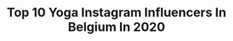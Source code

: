 ---
title: Top 10 Yoga Instagram Influencers In Belgium In 2020
description: >-
  Find top yoga Instagram influencers in Belgium in 2020. Most popular hashtags: #love #yoga #gymnastics #flexibility.
platform: Instagram
profiles:
  - username: "alicehaumont_yoga"
    fullname: >-
      Alice Haumont
    location: "Belgium"
    followers: 10944
    engagement: 595
    commentsToLikes: 0.101461
    avatar: "https://scontent-ams4-1.cdninstagram.com/v/t51.2885-19/s320x320/53702653_562390734268295_4530921907205177344_n.jpg?_nc_ht=scontent-ams4-1.cdninstagram.com&_nc_ohc=tXdWtOa-YsIAX8bpRv_&oh=c0ecf9676a8c1718409e7e16fd15cedf&oe=5EB8FDF0"
    verified: false
    hashtags: "#2019bestnine, #goodbye2019, #facinglife, #selfdiscipline"
  - username: "ellemieke_vermolen"
    fullname: >-
      ELLEMIEKE VERMOLEN
    location: "Belgium"
    followers: 88262
    engagement: 405
    commentsToLikes: 0.036628
    avatar: "https://scontent-lhr8-1.cdninstagram.com/v/t51.2885-19/s320x320/44451562_304293010295463_4368295599062122496_n.jpg?_nc_ht=scontent-lhr8-1.cdninstagram.com&_nc_ohc=jLj1tPePUlIAX_4pG3Z&oh=64c753b23504b912d79d9c41a36a0a25&oe=5EBA8637"
    verified: true
    hashtags: "#newthingsarecoming, #josha, #stormciara, #josha"
  - username: "jenthe.van.houdt"
    fullname: >-
      𝐅𝐢𝐭 & 𝐅𝐥𝐞𝐱𝐢𝐛𝐥𝐞⁠
    location: "Belgium"
    followers: 11093
    engagement: 770
    commentsToLikes: 0.111763
    avatar: "https://scontent-amt2-1.cdninstagram.com/v/t51.2885-19/s320x320/76788273_2668866196500154_5714576557104693248_n.jpg?_nc_ht=scontent-amt2-1.cdninstagram.com&_nc_ohc=xfZ3a9paZjgAX9ZsIyx&oh=94e32048ac70a80f041ec7a6439eb82a&oe=5EB9E413"
    verified: false
    hashtags: "#world, #yogaeverydamnday, #peanutbutter, #yogalife"
  - username: "elkevanhoof91"
    fullname: >-
      🌍 Elke Vanhoof 🚲
    location: "Belgium"
    followers: 10027
    engagement: 381
    commentsToLikes: 0.028500
    avatar: "https://scontent-lhr8-1.cdninstagram.com/v/t51.2885-19/s320x320/79601150_616498392431262_833130398799101952_n.jpg?_nc_ht=scontent-lhr8-1.cdninstagram.com&_nc_ohc=Kvo1bvnc06IAX-wzbdu&oh=b26a1e371aeea136bc57ebadceec650f&oe=5EBB4FF4"
    verified: false
    hashtags: "#administration, #girl, #fysioshop, #belgie"
  - username: "afashiontaste"
    fullname: >-
      Pauline Grossen.Travel Fashion
    location: "Belgium"
    followers: 106404
    engagement: 151
    commentsToLikes: 0.065533
    avatar: "https://scontent-ams4-1.cdninstagram.com/v/t51.2885-19/s320x320/67830262_2762313603818967_4108746486232121344_n.jpg?_nc_ht=scontent-ams4-1.cdninstagram.com&_nc_ohc=dp-zG9X1huEAX8LSMlz&oh=682cad941c41fa0a9905d403dfd87685&oe=5EBB25E1"
    verified: false
    hashtags: "#ontmoetzuidafrika, #igtv, #outfit, #tutorial"
  - username: "art.roc"
    fullname: >-
      Art of Roc
    location: "Belgium"
    followers: 81067
    engagement: 299
    commentsToLikes: 0.007921
    avatar: "https://scontent-ams4-1.cdninstagram.com/v/t51.2885-19/s320x320/20968976_324549231326051_2168112487591837696_n.jpg?_nc_ht=scontent-ams4-1.cdninstagram.com&_nc_ohc=3S6jl38fmo0AX893W3J&oh=69f9ff789c4624f44d4d363c8dbe7876&oe=5EB2773D"
    verified: false
    hashtags: "#nature, #danseuse, #artist, #daughter"
  - username: "pieterverhees"
    fullname: >-
      pieter verhees
    location: "Belgium"
    followers: 8876
    engagement: 1550
    commentsToLikes: 0.020363
    avatar: "https://scontent-lhr8-1.cdninstagram.com/v/t51.2885-19/s320x320/17076974_1353633844704121_30673797434572800_a.jpg?_nc_ht=scontent-lhr8-1.cdninstagram.com&_nc_ohc=xO2l1DVUUQEAX8wXY4-&oh=a7e0eafbe0a5c66cb8c26096b028ad87&oe=5EBA1B6E"
    verified: false
    hashtags: "#odlo, #namaste, #moreproseccoplease, #belgianreddragon"
  - username: "vrijsendanny"
    fullname: >-
      Danny Vrijsen
    location: "Belgium"
    followers: 8861
    engagement: 944
    commentsToLikes: 0.026635
    avatar: "https://scontent-lhr8-1.cdninstagram.com/v/t51.2885-19/s320x320/33198206_431040054025784_682665346389245952_n.jpg?_nc_ht=scontent-lhr8-1.cdninstagram.com&_nc_ohc=fcwj1_EidmMAX-W1DES&oh=a4c76e93cfa5a1c068ecec6c9acb0b46&oe=5EB653D9"
    verified: false
    hashtags: "#beach, #explore, #ilovemyjob, #commitment"
  - username: "mystic_et_ses_poilus"
    fullname: >-
      Mystic
    location: "Belgium"
    followers: 3584
    engagement: 800
    commentsToLikes: 0.249913
    avatar: "https://scontent-ams4-1.cdninstagram.com/vp/46e4e9e6a302a212e8a8a3e2b151054d/5E1BF721/t51.2885-19/s320x320/71507501_537579703730430_7113484286296064000_n.jpg?_nc_ht=scontent-ams4-1.cdninstagram.com"
    verified: false
    hashtags: "#partage, #confinementlook, #coronavid19, #mainecooncat"
---